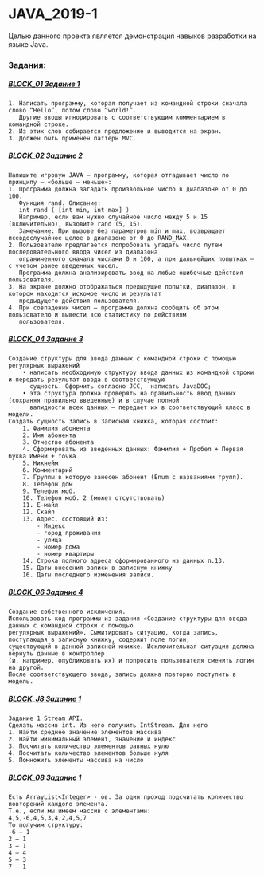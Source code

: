 # JAVA_2019-1
Целью данного проекта является демонстрация навыков разработки на языке Java.

### Задания:

##### [BLOCK_01 Задание 1](https://github.com/AlSidorenko/JAVA_2019-1/tree/master/src/main/java/ua/block01/task01)
    1. Написать программу, которая получает из командной строки сначала слово “Hello”, потом слово “world!”. 
       Другие вводы игнорировать с соответствующим комментарием в командной строке. 
    2. Из этих слов собирается предложение и выводится на экран.
    3. Должен быть применен паттерн MVC.
    
##### [BLOCK_02 Задание 2](https://github.com/AlSidorenko/JAVA_2019-1/tree/master/src/main/java/ua/block02/task02/game)
    Напишите игровую JAVA – программу, которая отгадывает число по принципу – «больше – меньше»:
    1. Программа должна загадать произвольное число в диапазоне от 0 до 100. 
       Функция rand. Описание:
       int rand ( [int min, int max] )
       Например, если вам нужно случайное число между 5 и 15 (включительно), вызовите rand (5, 15).
       Замечание: При вызове без параметров min и max, возвращает псевдослучайное целое в диапазоне от 0 до RAND_MAX. 
    2. Пользователю предлагается попробовать угадать число путем последовательного ввода чисел из диапазона 
       ограниченного сначала числами 0 и 100, а при дальнейших попытках – с учетом ранее введенных чисел. 
       Программа должна анализировать ввод на любые ошибочные действия пользователя.
    3. На экране должно отображаться предыдущие попытки, диапазон, в котором находится искомое число и результат 
       предыдущего действия пользователя.
    4. При совпадении чисел – программа должна сообщить об этом пользователю и вывести всю статистику по действиям 
       пользователя.
       
##### [BLOCK_04 Задание 3]()
    Создание структуры для ввода данных с командной строки с помощью регулярных выражений 
        • написать необходимую структуру ввода данных из командной строки и передать результат ввода в соответствующую 
          сущность. Оформить согласно JCC,  написать JavaDOC;
        • эта структура должна проверять на правильность ввод данных (сохраняя правильно введенные) и в случае полной 
          валидности всех данных – передает их в соответствующий класс в модели.
    Создать сущность Запись в Записная книжка, которая состоит:
        1. Фамилия абонента 
        2. Имя абонента
        3. Отчество абонента
        4. Сформировать из введенных данных: Фамилия + Пробел + Первая буква Имени + точка
        5. Никнейм 
        6. Комментарий 
        7. Группы в которую занесен абонент (Enum с названиями групп).
        8. Телефон дом
        9. Телефон моб.
        10. Телефон моб. 2 (может отсутствовать)
        11. Е-майл
        12. Скайп
        13. Адрес, состоящий из:
            - Индекс
            - город проживания
            - улица
            - номер дома
            - номер квартиры
        14. Строка полного адреса сформированного из данных п.13.
        15. Даты внесения записи в записную книжку
        16. Даты последнего изменения записи.
        
##### [BLOCK_06 Задание 4]()
    Создание собственного исключения.
    Использовать код программы из задания «Создание структуры для ввода данных с командной строки с помощью 
    регулярных выражений». Сымитировать ситуацию, когда запись, поступающая в записную книжку, содержит поле логин,  
    существующий в данной записной книжке. Исключительная ситуация должна вернуть данные в контроллер 
    (и, например, опубликовать их) и попросить пользователя сменить логин на другой. 
    После соответствующего ввода, запись должна повторно поступить в модель.
    
##### [BLOCK_J8 Задание 1](https://github.com/AlSidorenko/JAVA_2019-1/tree/master/src/main/java/ua/blockj08/task05_stream)
    Задание 1 Stream API.
    Сделать массив int. Из него получить IntStream. Для него 
    1. Найти среднее значение элементов массива
    2. Найти минимальный элемент, значение и индекс
    3. Посчитать количество элементов равных нулю
    4. Посчитать количество элементов больше нуля
    5. Помножить элементы массива на число
    
##### [BLOCK_08 Задание 1](https://github.com/AlSidorenko/JAVA_2019-1/commit/e9a7ab871b239405fcaaec980d22e968935af19b)
    Есть ArrayList<Integer> - ов. За один проход подсчитать количество повторений каждого элемента.
    Т.е., если мы имеем массив с элементами:
    4,5,-6,4,5,3,4,2,4,5,7
    То получим структуру:
    -6 – 1
    2 – 1
    3 – 1
    4 – 4
    5 – 3
    7 – 1
